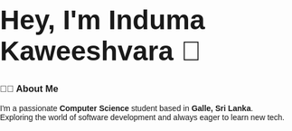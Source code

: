 # Hey, I'm Induma Kaweeshvara 👋

### 👨‍🎓 About Me
I'm a passionate **Computer Science** student based in **Galle, Sri Lanka**.  
Exploring the world of software development and always eager to learn new tech.
<!-- Header Image -->
<!DOCTYPE html>
<html lang="en">

<head>
    <meta charset="UTF-8">
    <meta name="viewport" content="width=device-width, initial-scale=1.0">
    <title>Animated Social Media Banner</title>
    <link href="https://cdnjs.cloudflare.com/ajax/libs/font-awesome/6.5.0/css/all.min.css" rel="stylesheet">
    <style>
        body, html {
            margin: 0;
            padding: 0;
            height: 100%;
            font-family: Arial, sans-serif;
            overflow: hidden;
        }

        .background {
            background: linear-gradient(-45deg, #ff0000, #000000, #8b0000, #1c1c1c);
            background-size: 400% 400%;
            animation: gradientBG 15s ease infinite;
            height: 100vh;
            display: flex;
            justify-content: center;
            align-items: center;
            flex-direction: column;
            color: white;
        }

        @keyframes gradientBG {
            0% { background-position: 0% 50%; }
            50% { background-position: 100% 50%; }
            100% { background-position: 0% 50%; }
        }

        h1 {
            font-size: 3rem;
            margin-bottom: 30px;
        }

        .icons {
            display: flex;
            gap: 20px;
        }

        .icons a {
            color: white;
            font-size: 2.5rem;
            text-decoration: none;
            transition: transform 0.3s, color 0.3s;
        }

        .icons a:hover {
            transform: scale(1.3);
            color: #ff9900;
        }
    </style>
</head>

<body>

    <div class="background">
        <h1>Connect with Me</h1>
        <div class="icons">
            <a href="https://facebook.com" target="_blank"><i class="fab fa-facebook-f"></i></a>
            <a href="https://github.com" target="_blank"><i class="fab fa-github"></i></a>
            <a href="https://instagram.com" target="_blank"><i class="fab fa-instagram"></i></a>
            <a href="https://linkedin.com" target="_blank"><i class="fab fa-linkedin-in"></i></a>
            <a href="https://twitter.com" target="_blank"><i class="fab fa-twitter"></i></a>
            <a href="https://youtube.com" target="_blank"><i class="fab fa-youtube"></i></a>
            <a href="https://tiktok.com" target="_blank"><i class="fab fa-tiktok"></i></a>
            <a href="https://whatsapp.com" target="_blank"><i class="fab fa-whatsapp"></i></a>
            <a href="https://telegram.org" target="_blank"><i class="fab fa-telegram-plane"></i></a>
            <a href="#" target="_blank"><i class="fas fa-code"></i></a> <!-- Software Development Icon -->
        </div>
    </div>

</body>

</html>

---

### 🌱 What I'm Learning
- Advanced Java & Web Development  
- Data Structures & Algorithms  
- Cloud Computing Basics  
- Version Control with Git & GitHub

---

### 💼 Skills & Interests
- Java | JSP | Servlets | MySQL  
- Frontend: HTML, CSS, JavaScript  
- Problem Solving & Competitive Programming  
- Building real-world projects to sharpen skills  

---

### 📫 How to Reach Me
Email: [indumakawee4@gmail.com](mailto:indumakawee4@gmail.com)  
Feel free to connect and collaborate!

---

### ⚡ Fun Fact  
I prefer being called **Indu** by friends and colleagues.

---

### 🔭 Currently Working On
Building a **Complaint Management System** project using Java EE and MySQL.

---

<!-- Social Links: Add your socials here when ready -->
<!--
[![LinkedIn](https://img.shields.io/badge/LinkedIn-Profile-blue)](https://linkedin.com/in/your-profile)
[![GitHub](https://img.shields.io/badge/GitHub-Profile-black)](https://github.com/your-username)
-->

---

Thanks for stopping by! 😊
